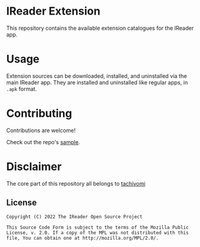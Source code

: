 
# IReader Extension

This repository contains the available extension catalogues for the IReader app.

# Usage

Extension sources can be downloaded, installed, and uninstalled via the main IReader app. They are installed and uninstalled like regular apps, in `.apk` format.

# Contributing

Contributions are welcome!

Check out the repo's [sample](https://github.com/kazemcodes/IReader-extensions/tree/master/sources/en).


# Disclaimer

The core part of this repository all belongs to [tachiyomi](https://github.com/tachiyomiorg/tachiyomi-extensions-1.x)



## License

    Copyright (C) 2022 The IReader Open Source Project

    This Source Code Form is subject to the terms of the Mozilla Public
    License, v. 2.0. If a copy of the MPL was not distributed with this
    file, You can obtain one at http://mozilla.org/MPL/2.0/.
